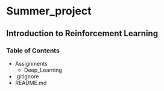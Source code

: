 # Summer_project
## Introduction to Reinforcement Learning
### Table of Contents
- Assignments
	- Deep_Learning
- .gitignore
- README.md
